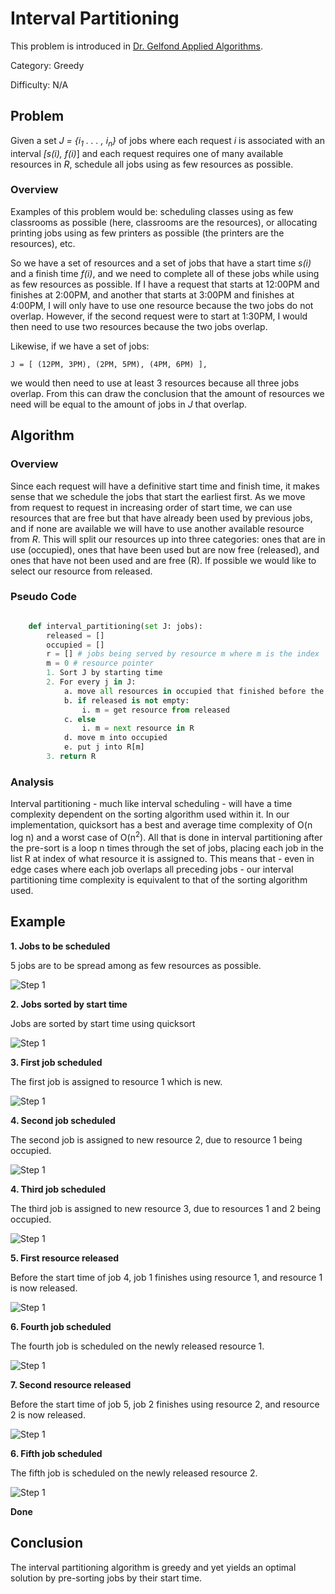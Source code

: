 # Interval Partitioning

This problem is introduced in [Dr. Gelfond Applied Algorithms](http://redwood.cs.ttu.edu/~mgelfond/FALL-2012/slides.pdf).

Category: Greedy

Difficulty: N/A


## Problem

Given a set _J = {i<sub>1</sub> . . . , i<sub>n</sub>}_ of jobs where each request _i_ is
associated with an interval _[s(i), f(i)_] and each request requires one
of many available resources in _R_, schedule all jobs using as few resources as possible.

### Overview

Examples of this problem would be: scheduling classes using as few classrooms as possible (here, classrooms are the resources), or
allocating printing jobs using as few printers as possible (the printers are the resources), etc.

So we have a set of resources and a set of jobs that have a start time _s(i)_ and a finish time _f(i)_, and we need to complete all of
these jobs while using as few resources as possible. If I have a request that starts at 12:00PM and finishes at 2:00PM, and another that
starts at 3:00PM and finishes at 4:00PM, I will only have to use one resource because the two jobs do not overlap. However, if the second request were
to start at 1:30PM, I would then need to use two resources because the two jobs overlap.

Likewise, if we have a set of jobs:

    J = [ (12PM, 3PM), (2PM, 5PM), (4PM, 6PM) ],

we would then need to use at least 3 resources because all three jobs overlap.
From this can draw the conclusion that the amount of resources we need will be equal to the amount of jobs in _J_ that overlap.

## Algorithm
### Overview

Since each request will have a definitive start time and finish time, it makes sense that we schedule the jobs that start the earliest
first. As we move from request to request in increasing order of start time, we can use resources that are free but that have already been used by
previous jobs, and if none are available we will have to use another available resource from _R_. This will split our resources up into three categories:
ones that are in use (occupied), ones that have been used but are now free (released), and ones that have not been used and are free (R). If possible
we would like to select our resource from released.

### Pseudo Code

```Python

    def interval_partitioning(set J: jobs):
        released = []
        occupied = []
        r = [] # jobs being served by resource m where m is the index
        m = 0 # resource pointer
        1. Sort J by starting time
        2. For every j in J:
            a. move all resources in occupied that finished before the start of j into released
            b. if released is not empty:
                i. m = get resource from released
            c. else
                i. m = next resource in R
            d. move m into occupied
            e. put j into R[m]
        3. return R

```



### Analysis

Interval partitioning - much like interval scheduling - will have a time complexity dependent on the sorting algorithm used within it. In our implementation,
quicksort has a best and average time complexity of O(n log n) and a worst case of O(n<sup>2</sup>). All that is done in interval partitioning after
the pre-sort is a loop n times through the set of jobs, placing each job in the list R at index of what resource it is assigned to. This means that - even in edge
cases where each job overlaps all preceding jobs - our interval partitioning time complexity is equivalent to that of the sorting algorithm used.

## Example

**1. Jobs to be scheduled**

5 jobs are to be spread among as few resources as possible.

![Step 1](https://github.com/CodeSpaceHQ/AppliedAlgorithms/blob/interval-partitioning/Guide/Greedy/Interval%20Partitioning/Assets/step1.PNG "Jobs to be scheduled")

**2. Jobs sorted by start time**

Jobs are sorted by start time using quicksort

![Step 1](https://github.com/CodeSpaceHQ/AppliedAlgorithms/blob/interval-partitioning/Guide/Greedy/Interval%20Partitioning/Assets/step2.PNG "Jobs to be scheduled")

**3. First job scheduled**

The first job is assigned to resource 1 which is new.

![Step 1](https://github.com/CodeSpaceHQ/AppliedAlgorithms/blob/interval-partitioning/Guide/Greedy/Interval%20Partitioning/Assets/step3.PNG "First job scheduled")

**4. Second job scheduled**

The second job is assigned to new resource 2, due to resource 1 being occupied.

![Step 1](https://github.com/CodeSpaceHQ/AppliedAlgorithms/blob/interval-partitioning/Guide/Greedy/Interval%20Partitioning/Assets/step4.PNG "Second job scheduled")

**4. Third job scheduled**

The third job is assigned to new resource 3, due to resources 1 and 2 being occupied.

![Step 1](https://github.com/CodeSpaceHQ/AppliedAlgorithms/blob/interval-partitioning/Guide/Greedy/Interval%20Partitioning/Assets/step5.PNG "Third job scheduled")

**5. First resource released**

Before the start time of job 4, job 1 finishes using resource 1, and resource 1 is now released.

![Step 1](https://github.com/CodeSpaceHQ/AppliedAlgorithms/blob/interval-partitioning/Guide/Greedy/Interval%20Partitioning/Assets/step6.PNG "First resource released")

**6. Fourth job scheduled**

The fourth job is scheduled on the newly released resource 1.

![Step 1](https://github.com/CodeSpaceHQ/AppliedAlgorithms/blob/interval-partitioning/Guide/Greedy/Interval%20Partitioning/Assets/step7.PNG "Fourth job scheduled")


**7. Second resource released**

Before the start time of job 5, job 2 finishes using resource 2, and resource 2 is now released.


![Step 1](https://github.com/CodeSpaceHQ/AppliedAlgorithms/blob/interval-partitioning/Guide/Greedy/Interval%20Partitioning/Assets/step8.PNG "Second resource released")

**6. Fifth job scheduled**

The fifth job is scheduled on the newly released resource 2.

![Step 1](https://github.com/CodeSpaceHQ/AppliedAlgorithms/blob/interval-partitioning/Guide/Greedy/Interval%20Partitioning/Assets/step9.PNG "Fifth job scheduled")

**Done**

## Conclusion
The interval partitioning algorithm is greedy and yet yields an optimal solution by pre-sorting jobs by their start time.
